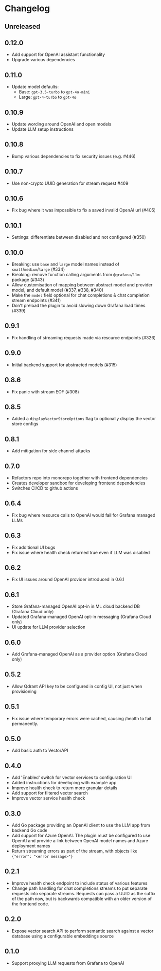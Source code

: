 # Changelog

## Unreleased

## 0.12.0

- Add support for OpenAI assistant functionality
- Upgrade various dependencies

## 0.11.0

- Update model defaults:
  - Base: `gpt-3.5-turbo` to `gpt-4o-mini`
  - Large: `gpt-4-turbo` to `gpt-4o`

## 0.10.9

- Update wording around OpenAI and open models
- Update LLM setup instructions

## 0.10.8

- Bump various dependencies to fix security issues (e.g. #446)

## 0.10.7

- Use non-crypto UUID generation for stream request #409

## 0.10.6

- Fix bug where it was impossible to fix a saved invalid OpenAI url (#405)

## 0.10.1

- Settings: differentiate between disabled and not configured (#350)

## 0.10.0

- Breaking: use `base` and `large` model names instead of `small`/`medium`/`large` (#334)
- Breaking: remove function calling arguments from `@grafana/llm` package (#343)
- Allow customisation of mapping between abstract model and provider model, and default model (#337, #338, #340)
- Make the `model` field optional for chat completions & chat completion stream endpoints (#341)
- Don't preload the plugin to avoid slowing down Grafana load times (#339)

## 0.9.1

- Fix handling of streaming requests made via resource endpoints (#326)

## 0.9.0

- Initial backend support for abstracted models (#315)

## 0.8.6

- Fix panic with stream EOF (#308)

## 0.8.5

- Added a `displayVectorStoreOptions` flag to optionally display the vector store configs

## 0.8.1

- Add mitigation for side channel attacks

## 0.7.0

- Refactors repo into monorepo together with frontend dependencies
- Creates developer sandbox for developing frontend dependencies
- Switches CI/CD to github actions

## 0.6.4

- Fix bug where resource calls to OpenAI would fail for Grafana managed LLMs

## 0.6.3

- Fix additional UI bugs
- Fix issue where health check returned true even if LLM was disabled

## 0.6.2

- Fix UI issues around OpenAI provider introduced in 0.6.1

## 0.6.1

- Store Grafana-managed OpenAI opt-in in ML cloud backend DB (Grafana Cloud only)
- Updated Grafana-managed OpenAI opt-in messaging (Grafana Cloud only)
- UI update for LLM provider selection

## 0.6.0

- Add Grafana-managed OpenAI as a provider option (Grafana Cloud only)

## 0.5.2

- Allow Qdrant API key to be configured in config UI, not just when provisioning

## 0.5.1

- Fix issue where temporary errors were cached, causing /health to fail permanently.

## 0.5.0

- Add basic auth to VectorAPI

## 0.4.0

- Add 'Enabled' switch for vector services to configuration UI
- Added instructions for developing with example app
- Improve health check to return more granular details
- Add support for filtered vector search
- Improve vector service health check

## 0.3.0

- Add Go package providing an OpenAI client to use the LLM app from backend Go code
- Add support for Azure OpenAI. The plugin must be configured to use OpenAI and provide a link between OpenAI model names and Azure deployment names
- Return streaming errors as part of the stream, with objects like `{"error": "<error message>"}`

## 0.2.1

- Improve health check endpoint to include status of various features
- Change path handling for chat completions streams to put separate requests into separate streams. Requests can pass a UUID as the suffix of the path now, but is backwards compatible with an older version of the frontend code.

## 0.2.0

- Expose vector search API to perform semantic search against a vector database using a configurable embeddings source

## 0.1.0

- Support proxying LLM requests from Grafana to OpenAI
